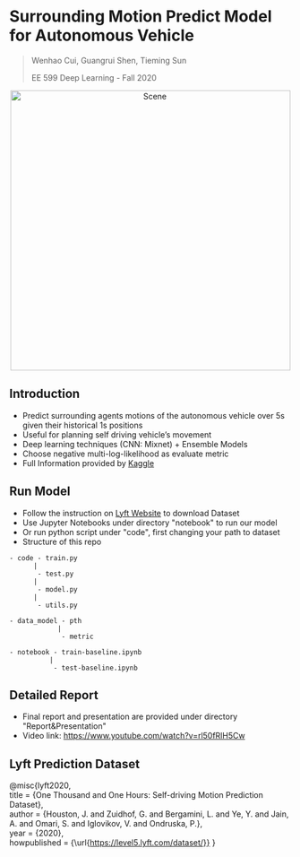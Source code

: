 # Surrounding Motion Predict Model for Autonomous Vehicle



> Wenhao Cui, Guangrui Shen, Tieming Sun
> 
> EE 599 Deep Learning - Fall 2020

<p align="center"><img src="img/output_scene.gif" alt="Scene" width="500" /></p>

## Introduction

-  Predict surrounding agents motions of the autonomous vehicle over 5s given their historical 1s positions
- Useful for planning self driving vehicle’s movement
- Deep learning techniques (CNN: Mixnet) + Ensemble Models
- Choose negative multi-log-likelihood as evaluate metric
- Full Information provided by [Kaggle](https://www.kaggle.com/c/lyft-motion-prediction-autonomous-vehicles/overview/description)

## Run Model
- Follow the instruction on [Lyft Website](https://self-driving.lyft.com/level5/data/) to download Dataset
- Use Jupyter Notebooks under directory "notebook" to run our model
- Or run python script under "code", first changing your path to dataset
- Structure of this repo

```
- code - train.py
      |
       - test.py
      |
       - model.py
      |
       - utils.py

- data_model - pth
            |
             - metric

- notebook - train-baseline.ipynb
          |
           - test-baseline.ipynb
```

## Detailed Report
- Final report and presentation are provided under directory "Report&Presentation"
- Video link: https://www.youtube.com/watch?v=rl50fRlH5Cw

## Lyft Prediction Dataset
@misc{lyft2020,\
title = {One Thousand and One Hours: Self-driving Motion Prediction Dataset},\
author = {Houston, J. and Zuidhof, G. and Bergamini, L. and Ye, Y. and Jain, A. and Omari, S. and Iglovikov, V. and Ondruska, P.},\
year = {2020},\
howpublished = {\url{https://level5.lyft.com/dataset/}}
}
